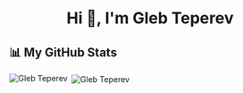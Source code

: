 <h1 align="center">Hi 👋, I'm Gleb Teperev</h1>

## 📊 My GitHub Stats
<p><img align="left" src="https://github-readme-stats.vercel.app/api/top-langs?username=glebtep&show_icons=true&locale=en&layout=compact" alt="Gleb Teperev" /></p>
<p>&nbsp;<img align="center" src="https://github-readme-stats.vercel.app/api?username=glebtep&show_icons=true&locale=en" alt="Gleb Teperev" /></p>
